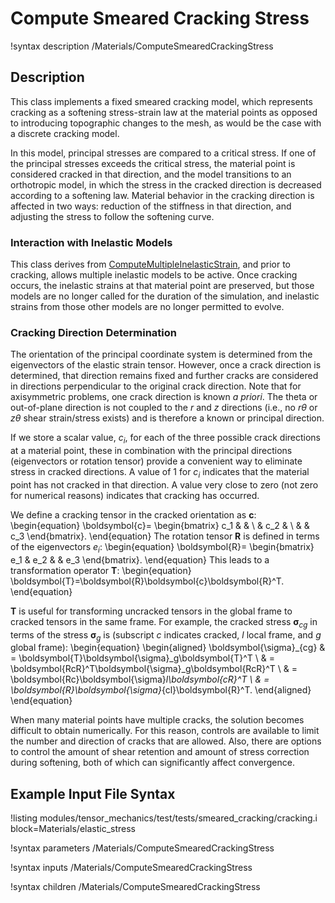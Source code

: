 # Compute Smeared Cracking Stress

!syntax description /Materials/ComputeSmearedCrackingStress

## Description

This class implements a fixed smeared cracking model, which represents cracking
as a softening stress-strain law at the material points as opposed to introducing
topographic changes to the mesh, as would be the case with a discrete cracking model.

In this model, principal stresses are compared to a critical stress.  If one of
the principal stresses exceeds the critical stress, the material point is considered
cracked in that direction, and the model transitions to an orthotropic model, in
which the stress in the cracked direction is decreased according to a softening
law. Material behavior in the cracking direction is affected in two ways: reduction
of the stiffness in that direction, and adjusting the stress to follow the softening
curve.

### Interaction with Inelastic Models

This class derives from [ComputeMultipleInelasticStrain](ComputeMultipleInelasticStress.md),
and prior to cracking, allows multiple inelastic models to be active. Once cracking
occurs, the inelastic strains at that material point are preserved, but those models
are no longer called for the duration of the simulation, and inelastic strains from
those other models are no longer permitted to evolve.

### Cracking Direction Determination

The orientation of the principal coordinate system is determined from the eigenvectors
of the elastic strain tensor.  However, once a crack direction is determined, that
direction remains fixed and further cracks are considered in directions perpendicular
to the original crack direction.  Note that for axisymmetric problems, one crack
direction is known *a priori*.  The theta or out-of-plane direction is not coupled
to the $r$ and $z$ directions (i.e., no $r\theta$ or $z\theta$ shear strain/stress
exists) and is therefore a known or principal direction.

If we store a scalar value, $c_i$, for each of the three possible crack directions
at a material point, these in combination with the principal directions (eigenvectors
or rotation tensor) provide a convenient way to eliminate stress in cracked directions.
A value of 1 for $c_i$ indicates that the material point has not cracked in that
direction.  A value very close to zero (not zero for numerical reasons) indicates
that cracking has occurred.

We define a cracking tensor in the cracked orientation as $\boldsymbol{c}$:
\begin{equation}
\boldsymbol{c}=
\begin{bmatrix}
c_1 & & \\
& c_2 & \\
& & c_3
\end{bmatrix}.
\end{equation}
The rotation tensor $\boldsymbol{R}$ is defined in terms of the eigenvectors $e_i$:
\begin{equation}
\boldsymbol{R}=
\begin{bmatrix}
e_1 & e_2 & & e_3
\end{bmatrix}.
\end{equation}
This leads to a transformation operator $\boldsymbol{T}$:
\begin{equation}
\boldsymbol{T}=\boldsymbol{R}\boldsymbol{c}\boldsymbol{R}^T.
\end{equation}

$\boldsymbol{T}$ is useful for transforming uncracked tensors in the global frame
to cracked tensors in the same frame.  For example, the cracked stress
$\boldsymbol{\sigma}_{cg}$ in terms of the stress $\boldsymbol{\sigma}_g$ is
(subscript $c$ indicates cracked, $l$ local frame, and $g$ global frame):
\begin{equation}
\begin{aligned}
\boldsymbol{\sigma}_{cg} & = \boldsymbol{T}\boldsymbol{\sigma}_g\boldsymbol{T}^T \\
                         & = \boldsymbol{RcR}^T\boldsymbol{\sigma}_g\boldsymbol{RcR}^T \\
                         & = \boldsymbol{Rc}\boldsymbol{\sigma}_l\boldsymbol{cR}^T \\
                         & = \boldsymbol{R}\boldsymbol{\sigma}_{cl}\boldsymbol{R}^T.
\end{aligned}
\end{equation}

When many material points have multiple cracks, the solution becomes difficult to
obtain numerically.  For this reason, controls are available to limit the number
and direction of cracks that are allowed. Also, there are options to control the
amount of shear retention and amount of stress correction during softening, both
of which can significantly affect convergence.

## Example Input File Syntax

!listing modules/tensor_mechanics/test/tests/smeared_cracking/cracking.i block=Materials/elastic_stress

!syntax parameters /Materials/ComputeSmearedCrackingStress

!syntax inputs /Materials/ComputeSmearedCrackingStress

!syntax children /Materials/ComputeSmearedCrackingStress

